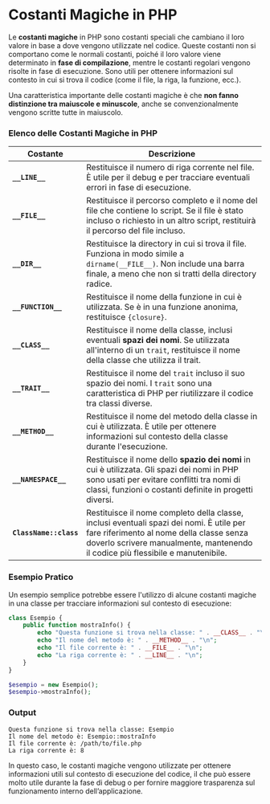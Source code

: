 # Costanti Magiche in PHP

Le **costanti magiche** in PHP sono costanti speciali che cambiano il loro valore in base a dove vengono utilizzate nel codice. Queste costanti non si comportano come le normali costanti, poiché il loro valore viene determinato in **fase di compilazione**, mentre le costanti regolari vengono risolte in fase di esecuzione. Sono utili per ottenere informazioni sul contesto in cui si trova il codice (come il file, la riga, la funzione, ecc.).

Una caratteristica importante delle costanti magiche è che **non fanno distinzione tra maiuscole e minuscole**, anche se convenzionalmente vengono scritte tutte in maiuscolo.

### Elenco delle Costanti Magiche in PHP

| **Costante**    | **Descrizione**                                                                                                                                                                          |
|-----------------|------------------------------------------------------------------------------------------------------------------------------------------------------------------------------------------|
| **`__LINE__`**      | Restituisce il numero di riga corrente nel file. È utile per il debug e per tracciare eventuali errori in fase di esecuzione.                                                                 |
| **`__FILE__`**      | Restituisce il percorso completo e il nome del file che contiene lo script. Se il file è stato incluso o richiesto in un altro script, restituirà il percorso del file incluso.                                            |
| **`__DIR__`**       | Restituisce la directory in cui si trova il file. Funziona in modo simile a `dirname(__FILE__)`. Non include una barra finale, a meno che non si tratti della directory radice.                                             |
| **`__FUNCTION__`**  | Restituisce il nome della funzione in cui è utilizzata. Se è in una funzione anonima, restituisce `{closure}`.                                                                         |
| **`__CLASS__`**     | Restituisce il nome della classe, inclusi eventuali **spazi dei nomi**. Se utilizzata all'interno di un `trait`, restituisce il nome della classe che utilizza il trait.                                                    |
| **`__TRAIT__`**     | Restituisce il nome del `trait` incluso il suo spazio dei nomi. I `trait` sono una caratteristica di PHP per riutilizzare il codice tra classi diverse.                                                                      |
| **`__METHOD__`**    | Restituisce il nome del metodo della classe in cui è utilizzata. È utile per ottenere informazioni sul contesto della classe durante l'esecuzione.                                                                           |
| **`__NAMESPACE__`** | Restituisce il nome dello **spazio dei nomi** in cui è utilizzata. Gli spazi dei nomi in PHP sono usati per evitare conflitti tra nomi di classi, funzioni o costanti definite in progetti diversi.                           |
| **`ClassName::class`** | Restituisce il nome completo della classe, inclusi eventuali spazi dei nomi. È utile per fare riferimento al nome della classe senza doverlo scrivere manualmente, mantenendo il codice più flessibile e manutenibile.  |

### Esempio Pratico

Un esempio semplice potrebbe essere l'utilizzo di alcune costanti magiche in una classe per tracciare informazioni sul contesto di esecuzione:

```php
class Esempio {
    public function mostraInfo() {
        echo "Questa funzione si trova nella classe: " . __CLASS__ . "\n";
        echo "Il nome del metodo è: " . __METHOD__ . "\n";
        echo "Il file corrente è: " . __FILE__ . "\n";
        echo "La riga corrente è: " . __LINE__ . "\n";
    }
}

$esempio = new Esempio();
$esempio->mostraInfo();
```

### Output

```
Questa funzione si trova nella classe: Esempio
Il nome del metodo è: Esempio::mostraInfo
Il file corrente è: /path/to/file.php
La riga corrente è: 8
```

In questo caso, le costanti magiche vengono utilizzate per ottenere informazioni utili sul contesto di esecuzione del codice, il che può essere molto utile durante la fase di debug o per fornire maggiore trasparenza sul funzionamento interno dell’applicazione.

